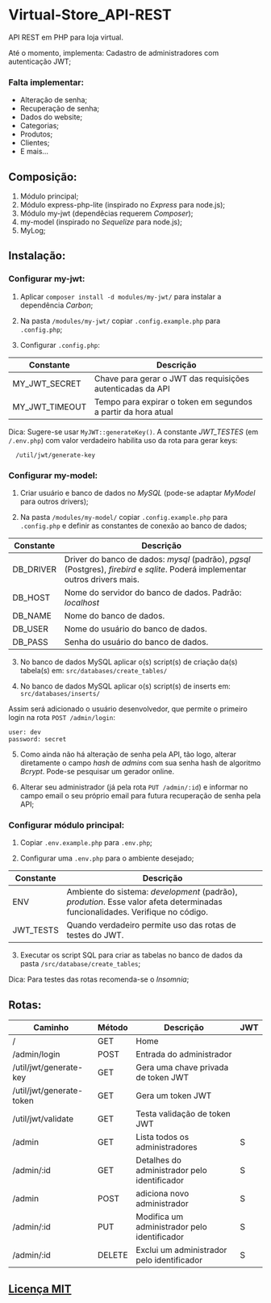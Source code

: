 # Virtual-Store_API-REST
 API REST em PHP para loja virtual.

 Até o momento, implementa:
 Cadastro de administradores com autenticação JWT;

### Falta implementar:
 - Alteração de senha;
 - Recuperação de senha;
 - Dados do website;
 - Categorias;
 - Produtos;
 - Clientes;
 - E mais...
 
## Composição:
 1) Módulo principal;
 2) Módulo express-php-lite (inspirado no *Express* para node.js);
 3) Módulo my-jwt (dependêcias requerem *Composer*);
 4) my-model (inspirado no *Sequelize* para node.js);
 5) MyLog;


## Instalação:

### Configurar my-jwt:
 
 1) Aplicar `composer install -d modules/my-jwt/` para instalar a dependência *Carbon*;

 2) Na pasta `/modules/my-jwt/` copiar `.config.example.php` para `.config.php`;

 3) Configurar `.config.php`:

Constante | Descrição
--------- | ---------
MY_JWT_SECRET | Chave para gerar o JWT das requisições autenticadas da API
MY_JWT_TIMEOUT | Tempo para expirar o token em segundos a partir da hora atual
    
  Dica: Sugere-se usar `MyJWT::generateKey()`.
  A constante *JWT_TESTES* (em `/.env.php`) com valor verdadeiro habilita uso da rota para gerar keys:
       
      /util/jwt/generate-key

### Configurar my-model:

  1) Criar usuário e banco de dados no *MySQL* (pode-se adaptar *MyModel* para outros drivers);

  2) Na pasta `/modules/my-model/` copiar `.config.example.php` para `.config.php` e definir as constantes de conexão ao banco de dados;

Constante | Descrição
--------- | ---------
DB_DRIVER | Driver do banco de dados: *mysql* (padrão), *pgsql* (Postgres), *firebird* e *sqlite*. Poderá implementar outros drivers mais.
DB_HOST | Nome do servidor do banco de dados. Padrão: *localhost*
DB_NAME | Nome do banco de dados.
DB_USER | Nome do usuário do banco de dados.
DB_PASS | Senha do usuário do banco de dados.

  3) No banco de dados MySQL aplicar o(s) script(s) de criação da(s) tabela(s) em: `src/databases/create_tables/`

  4) No banco de dados MySQL aplicar o(s) script(s) de inserts em: `src/databases/inserts/`

  Assim será adicionado o usuário desenvolvedor, que permite o primeiro login na rota `POST /admin/login`:
  
    user: dev
    password: secret

  5) Como ainda não há alteração de senha pela API, tão logo, alterar diretamente o campo _hash_ de _admins_ com sua senha hash de algoritmo *Bcrypt*. Pode-se pesquisar um gerador online.

  6) Alterar seu administrador (já pela rota `PUT /admin/:id`) e informar no campo email o seu próprio email para futura recuperação de senha pela API;


### Configurar módulo principal:
 
 1) Copiar `.env.example.php` para `.env.php`;
 
 2) Configurar uma `.env.php` para o ambiente desejado;

Constante | Descrição
--------- | ---------
ENV | Ambiente do sistema: *development* (padrão), *prodution*. Esse valor afeta determinadas funcionalidades. Verifique no código.
JWT_TESTS | Quando verdadeiro permite uso das rotas de testes do JWT.

 3) Executar os script SQL para criar as tabelas no banco de dados da pasta `/src/database/create_tables`;

 Dica: Para testes das rotas recomenda-se o *Insomnia*;


## Rotas:

Caminho | Método | Descrição | JWT
------- | ------ | --------- | ---
/ | GET | Home |
/admin/login | POST | Entrada do administrador |
/util/jwt/generate-key | GET | Gera uma chave privada de token JWT |
/util/jwt/generate-token | GET | Gera um token JWT |
/util/jwt/validate | GET | Testa validação de token JWT |
/admin | GET | Lista todos os administradores | S
/admin/:id | GET | Detalhes do administrador pelo identificador | S
/admin | POST | adiciona novo administrador | S
/admin/:id | PUT | Modifica um administrador pelo identificador | S
/admin/:id | DELETE | Exclui um administrador pelo identificador | S


## <a href="LICENSE">Licença MIT</a>
